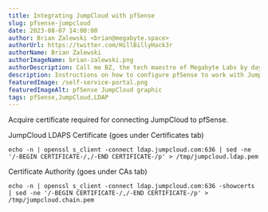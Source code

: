 ```yaml
---
title: Integrating JumpCloud with pfSense
slug: pfsense-jumpcloud
date: 2023-08-07 14:00:00
author: Brian Zalewski <brian@megabyte.space>
authorUrl: https://twitter.com/HillBillyHack3r
authorName: Brian Zalewski
authorImageName: brian-zalewski.png
authorDescription: Call me BZ, the tech maestro of Megabyte Labs by day, gym enthusiast, party animal, and ball game champion by night. Always up for a quirky chat about AI, deities, or time-hopping. Plotting world betterment one inspiration at a time.
description: Instructions on how to configure pfSense to work with JumpCloud
featuredImage: /self-service-portal.png
featuredImageAlt: pfSense JumpCloud graphic
tags: pfSense,JumpCloud,LDAP
---
```


Acquire certificate required for connecting JumpCloud to pfSense.

JumpCloud LDAPS Certificate (goes under Certificates tab)


```shell
echo -n | openssl s_client -connect ldap.jumpcloud.com:636 | sed -ne '/-BEGIN CERTIFICATE-/,/-END CERTIFICATE-/p' > /tmp/jumpcloud.ldap.pem
```

Certificate Authority (goes under CAs tab)

```shell
echo -n | openssl s_client -connect ldap.jumpcloud.com:636 -showcerts | sed -ne '/-BEGIN CERTIFICATE-/,/-END CERTIFICATE-/p' > /tmp/jumpcloud.chain.pem
```
